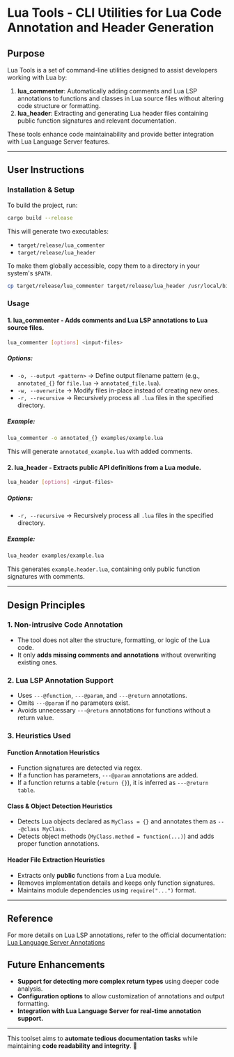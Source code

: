 # Lua Tools - CLI Utilities for Lua Code Annotation and Header Generation

## Purpose

Lua Tools is a set of command-line utilities designed to assist developers working with Lua by:

1. **lua_commenter**: Automatically adding comments and Lua LSP annotations to functions and classes in Lua source files without altering code structure or formatting.
2. **lua_header**: Extracting and generating Lua header files containing public function signatures and relevant documentation.

These tools enhance code maintainability and provide better integration with Lua Language Server features.

---

## User Instructions

### **Installation & Setup**

To build the project, run:

```sh
cargo build --release
```

This will generate two executables:

- `target/release/lua_commenter`
- `target/release/lua_header`

To make them globally accessible, copy them to a directory in your system's `$PATH`.

```sh
cp target/release/lua_commenter target/release/lua_header /usr/local/bin/
```

### **Usage**

#### **1. lua_commenter** - Adds comments and Lua LSP annotations to Lua source files.

```sh
lua_commenter [options] <input-files>
```

##### **Options:**

- `-o, --output <pattern>` → Define output filename pattern (e.g., `annotated_{}` for `file.lua` → `annotated_file.lua`).
- `-w, --overwrite` → Modify files in-place instead of creating new ones.
- `-r, --recursive` → Recursively process all `.lua` files in the specified directory.

##### **Example:**

```sh
lua_commenter -o annotated_{} examples/example.lua
```

This will generate `annotated_example.lua` with added comments.

#### **2. lua_header** - Extracts public API definitions from a Lua module.

```sh
lua_header [options] <input-files>
```

##### **Options:**

- `-r, --recursive` → Recursively process all `.lua` files in the specified directory.

##### **Example:**

```sh
lua_header examples/example.lua
```

This generates `example.header.lua`, containing only public function signatures with comments.

---

## Design Principles

### **1. Non-intrusive Code Annotation**

- The tool does not alter the structure, formatting, or logic of the Lua code.
- It only **adds missing comments and annotations** without overwriting existing ones.

### **2. Lua LSP Annotation Support**

- Uses `---@function`, `---@param`, and `---@return` annotations.
- Omits `---@param` if no parameters exist.
- Avoids unnecessary `---@return` annotations for functions without a return value.

### **3. Heuristics Used**

#### **Function Annotation Heuristics**

- Function signatures are detected via regex.
- If a function has parameters, `---@param` annotations are added.
- If a function returns a table (`return {}`), it is inferred as `---@return table`.

#### **Class & Object Detection Heuristics**

- Detects Lua objects declared as `MyClass = {}` and annotates them as `---@class MyClass`.
- Detects object methods (`MyClass.method = function(...)`) and adds proper function annotations.

#### **Header File Extraction Heuristics**

- Extracts only **public** functions from a Lua module.
- Removes implementation details and keeps only function signatures.
- Maintains module dependencies using `require("...")` format.

---

## Reference

For more details on Lua LSP annotations, refer to the official documentation:
[Lua Language Server Annotations](https://luals.github.io/wiki/annotations/)

## Future Enhancements

- **Support for detecting more complex return types** using deeper code analysis.
- **Configuration options** to allow customization of annotations and output formatting.
- **Integration with Lua Language Server for real-time annotation support.**

---

This toolset aims to **automate tedious documentation tasks** while maintaining **code readability and integrity**. 🚀
